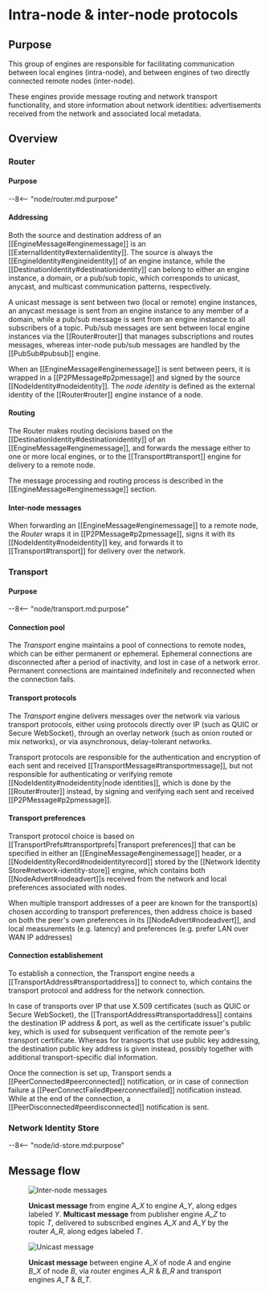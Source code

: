 # Intra-node & inter-node protocols

## Purpose

<!-- --8<-- [start:purpose] -->
This group of engines are responsible for facilitating communication
between local engines (intra-node),
and between engines of two directly connected remote nodes (inter-node).

These engines provide message routing and network transport functionality,
and store information about network identities:
advertisements received from the network and associated local metadata.
<!-- --8<-- [end:purpose] -->

## Overview

### Router

#### Purpose

--8<-- "node/router.md:purpose"

#### Addressing

Both the source and destination address of an [[EngineMessage#enginemessage]]
is an [[ExternalIdentity#externalidentity]].
The source is always the [[EngineIdentity#engineidentity]] of an engine instance,
while the [[DestinationIdentity#destinationidentity]] can belong to either an engine instance, a domain, or a pub/sub topic,
which corresponds to unicast, anycast, and multicast communication patterns, respectively.

A unicast message is sent between two (local or remote) engine instances,
an anycast message is sent from an engine instance to any member of a domain,
while a pub/sub message is sent from an engine instance to all subscribers of a topic.
Pub/sub messages are sent between local engine instances via the [[Router#router]]
that manages subscriptions and routes messages,
whereas inter-node pub/sub messages are handled by the [[PubSub#pubsub]] engine.

When an [[EngineMessage#enginemessage]] is sent between peers, it is wrapped in a [[P2PMessage#p2pmessage]] and signed by the source [[NodeIdentity#nodeidentity]].
The *node identity* is defined as the external identity of the [[Router#router]] engine instance of a node.

#### Routing

The Router makes routing decisions based on the [[DestinationIdentity#destinationidentity]] of an [[EngineMessage#enginemessage]],
and forwards the message either to one or more local engines,
or to the [[Transport#transport]] engine for delivery to a remote node.

The message processing and routing process is described in the [[EngineMessage#enginemessage]] section.

#### Inter-node messages

When forwarding an [[EngineMessage#enginemessage]] to a remote node,
the *Router* wraps it in [[P2PMessage#p2pmessage]],
signs it with its [[NodeIdentity#nodeidentity]] key,
and forwards it to [[Transport#transport]] for delivery over the network.

### Transport

#### Purpose

--8<-- "node/transport.md:purpose"

#### Connection pool

The *Transport* engine maintains a pool of connections to remote nodes,
which can be either permanent or ephemeral.
Ephemeral connections are disconnected after a period of inactivity,
and lost in case of a network error.
Permanent connections are maintained indefinitely and reconnected when the connection fails.

#### Transport protocols

The *Transport* engine delivers messages over the network via various transport protocols,
either using protocols directly over IP (such as QUIC or Secure WebSocket),
through an overlay network (such as onion routed or mix networks),
or via asynchronous, delay-tolerant networks.

Transport protocols are responsible for the authentication and encryption of each sent and received [[TransportMessage#transportmessage]],
but not responsible for authenticating or verifying remote [[NodeIdentity#nodeidentity|node identities]],
which is done by the [[Router#router]] instead,
by signing and verifying each sent and received [[P2PMessage#p2pmessage]].

#### Transport preferences

Transport protocol choice is based on [[TransportPrefs#transportprefs|Transport preferences]]
that can be specified in either
an [[EngineMessage#enginemessage]] header,
or a [[NodeIdentityRecord#nodeidentityrecord]] stored by the [[Network Identity Store#network-identity-store]] engine,
which contains both [[NodeAdvert#nodeadvert]]s received from the network
and local preferences associated with nodes.

When multiple transport addresses of a peer are known for the transport(s) chosen according to transport preferences,
then address choice is based on both the peer's own preferences in its [[NodeAdvert#nodeadvert]],
and local measurements (e.g. latency) and preferences (e.g. prefer LAN over WAN IP addresses)

#### Connection establishement

To establish a connection, the Transport engine needs a [[TransportAddress#transportaddress]] to connect to,
which contains the transport protocol and address for the network connection.

In case of transports over IP that use X.509 certificates (such as QUIC or Secure WebSocket), the [[TransportAddress#transportaddress]] contains the destination IP address & port, as well as the certificate issuer's public key, which is used for subsequent verification of the remote peer's transport certificate.
Whereas for transports that use public key addressing, the destination public key address is given instead, possibly together with additional transport-specific dial information.

Once the connection is set up, Transport sends a [[PeerConnected#peerconnected]] notification,
or in case of connection failure a [[PeerConnectFailed#peerconnectfailed]] notification instead.
While at the end of the connection, a [[PeerDisconnected#peerdisconnected]] notification is sent.

### Network Identity Store

--8<-- "node/id-store.md:purpose"

## Message flow

<!-- Diagram illustrating message flows between engines -->

<figure class="invertable">

![Inter-node messages](/nspec/images/node.dot.svg)

<!-- --8<-- [start:fig-node-caption] -->
<figcaption>

**Unicast message** from engine *A_X* to engine *A_Y*, along edges labeled *Y*.
**Multicast message** from publisher engine *A_Z* to topic *T*, delivered to subscribed engines *A_X* and *A_Y* by the router *A_R*, along edges labeled *T*.

</figcaption>
<!-- --8<-- [end:fig-node-caption] -->

</figure>

<figure class="invertable wide">

![Unicast message](/nspec/images/unicast.dot.svg)

<!-- --8<-- [start:fig-unicast-caption] -->
<figcaption>

**Unicast message** between engine *A_X* of node *A* and engine *B_X* of node *B*,
via router engines *A_R* & *B_R* and transport engines *A_T* & *B_T*.

</figcaption>
<!-- --8<-- [end:fig-unicast-caption] -->

</figure>
